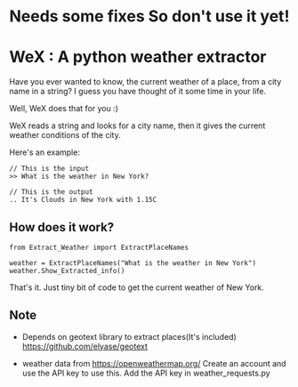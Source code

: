 # Needs some fixes So don't use it yet!
# WeX : A python weather extractor 

Have you ever wanted to know, the current weather of a place, from a city name in a string? 
I guess you have thought of it some time in your life. 

Well, WeX does that for you :)

WeX reads a string and looks for a city name, then it gives the current weather conditions of the city.

Here's an example:
    
    // This is the input
    >> What is the weather in New York?
    
    // This is the output
    .. It's Clouds in New York with 1.15C

    
How does it work?
-----------------

    from Extract_Weather import ExtractPlaceNames 

    weather = ExtractPlaceNames("What is the weather in New York")
    weather.Show_Extracted_info()
 
That's it. Just tiny bit of code to get the current weather of New York.

    
Note
-----
 * Depends on geotext library to extract places(It's included)  https://github.com/elyase/geotext
 
 * weather data from https://openweathermap.org/
   Create an account and use the API key to use this.
   Add the API key in weather_requests.py








